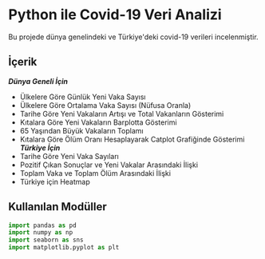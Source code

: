 
# Python ile Covid-19 Veri Analizi

Bu projede dünya genelindeki ve Türkiye'deki covid-19 verileri incelenmiştir.




##  İçerik
***Dünya Geneli İçin***
* Ülkelere Göre Günlük Yeni Vaka Sayısı 
* Ülkelere Göre Ortalama Vaka Sayısı (Nüfusa Oranla)
* Tarihe Göre Yeni Vakaların Artışı ve Total Vakanların Gösterimi
* Kıtalara Göre Yeni Vakaların Barplotta Gösterimi
* 65 Yaşından Büyük Vakaların Toplamı
* Kıtalara Göre Ölüm Oranı Hesaplayarak Catplot Grafiğinde Gösterimi
***Türkiye İçin***
* Tarihe Göre Yeni Vaka Sayıları
* Pozitif Çıkan Sonuçlar ve Yeni Vakalar Arasındaki İlişki
* Toplam Vaka ve Toplam Ölüm Arasındaki İlişki
* Türkiye için Heatmap

## Kullanılan Modüller

```python
import pandas as pd
import numpy as np
import seaborn as sns
import matplotlib.pyplot as plt
```

  
